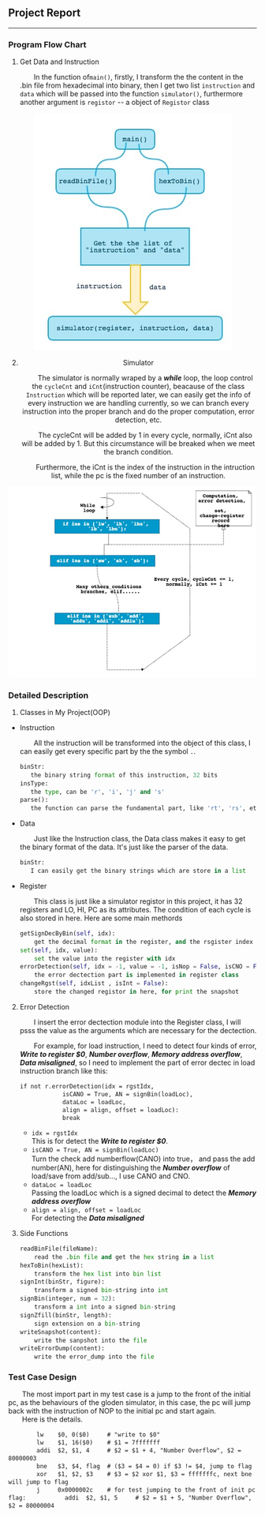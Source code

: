 ## Project Report
***

### Program Flow Chart
1. Get Data and Instruction

	&emsp;&emsp;In the function of```main()```, firstly, I transform the the content in the .bin file from hexadecimal into binary, then I get two list ```instruction``` and ```data``` which will be passed into the function ```simulator()```, furthermore another argument is ```registor``` -- a object of ```Registor``` class
<div style="text-align: center">
<img src="./src/1.jpg"/>

2. Simulator

	&emsp;&emsp;The simulator is normally wraped by a ***while*** loop, the loop control the ```cycleCnt``` and ```iCnt```(instruction counter), beacause of the class ```Instruction``` which will be reported later, we can easily get the info of every instruction we are handling currently, so we can branch every instruction into the proper branch and do the proper computation, error detection, etc.  
	
	&emsp;&emsp;The cycleCnt will be added by 1 in every cycle, normally, iCnt also will be added by 1. But this circumstance will be breaked when we meet the branch condition.  
	
	&emsp;&emsp;Furthermore, the iCnt is the index of the instruction in the intruction list, while the pc is the fixed number of an instruction. 
</div>
<div style="text-align: center">
<img src="./src/2.jpg"/>
</div>


### Detailed Description
1. Classes in My Project(OOP)
 + 	Instruction
 
	&emsp;&emsp;All the instruction will be transformed into the object of this class, I can easily get every specific part by the the symbol ```.```.
 
	 ```python
	 binStr: 
	 	the binary string format of this instruction, 32 bits
	 insType: 
	 	the type, can be 'r', 'i', 'j' and 's'
	 parse(): 
	 	the function can parse the fundamental part, like 'rt', 'rs', etc.
	 ```  
 + Data

 	&emsp;&emsp;Just like the Instruction class, the Data class makes it easy to get the binary format of the data. It's just like the parser of the data.
 
	 ```python
	 binStr: 
	 	I can easily get the binary strings which are store in a list
	 ```
 + Register
 
 	&emsp;&emsp;This class is just like a simulator registor in this project, it has 32 registers and LO, HI, PC as its attributes. The condition of each cycle is also stored in here. Here are some main methords

	```python
	getSignDecByBin(self, idx): 
		get the decimal format in the register, and the rsgister index is in binary format
	set(self, idx, value): 
		set the value into the register with idx
	errorDetection(self, idx = -1, value = -1, isNop = False, isCNO = False, isCANO = False, AN = 0, mulSet = False, mulGet = False, dataLoc = 0, align = 	0, offset = 0): 
		the error dectection part is implemented in register class
	changeRgst(self, idxList , isInt = False): 
		store the changed registor in here, for print the snapshot
	
	```
	
2. Error Detection
	
	&emsp;&emsp;I insert the error dectection module into the Register class, I will psss the value as the arguments which are necessary for the dectection.  
	
	&emsp;&emsp;For example, for load instruction, I need to detect four kinds of error, ***Write to register $0***, ***Number overflow***, ***Memory address overflow***, ***Data misaligned***, so I need to implement the part of error dectec in load instruction branch like this:
	
	```
	if not r.errorDetection(idx = rgstIdx,
				isCANO = True, AN = signBin(loadLoc),
				dataLoc = loadLoc,
				align = align, offset = loadLoc):
				break
	```
	+ ```idx = rgstIdx```   
		This is for detect the ***Write to register $0***.
	+ ```isCANO = True, AN = signBin(loadLoc)```  
	 	Turn the check add numberflow(CANO) into true， and pass the add number(AN), here for distinguishing the ***Number overflow*** of load/save from add/sub..., I use CANO and CNO.  
	+ ```dataLoc = loadLoc```  
		Passing the loadLoc which is a signed decimal to detect the ***Memory address overflow***
	+ ```align = align, offset = loadLoc```  
	   For detecting the ***Data misaligned***

3. Side Functions  
	
	```python
	readBinFile(fileName):
		read the .bin file and get the hex string in a list
	hexToBin(hexList):
		transform the hex list into bin list
	signInt(binStr, figure):
		transform a signed bin-string into int 
	signBin(integer, num = 32):
		transform a int into a signed bin-string
	signZfill(binStr, length):
		sign extension on a bin-string
	writeSnapshot(content):
		write the sanpshot into the file
	writeErrorDump(content):
		write the error_dump into the file
	```

### Test Case Design

&emsp;&emsp;The most import part in my test case is a jump to the front of the initial pc, as the behaviours of the gloden simulator, in this case, the pc will jump back with the instruction of NOP to the initial pc and start again.		
&emsp;&emsp;Here is the details.  
		

			lw	  $0, 0($0)  	# "write to $0"
			lw    $1, 16($0) 	# $1 = 7fffffff
			addi  $2, $1, 4  	# $2 = $1 + 4, "Number Overflow", $2 = 80000003
			bne   $3, $4, flag  # ($3 = $4 = 0) if $3 != $4, jump to flag
			xor   $1, $2, $3 	# $3 = $2 xor $1, $3 = fffffffc, next bne will jump to flag
			j 	  0x0000002c 	# for test jumping to the front of init pc
	flag: 	        addi  $2, $1, 5  	# $2 = $1 + 5, "Number Overflow", $2 = 80000004

 
